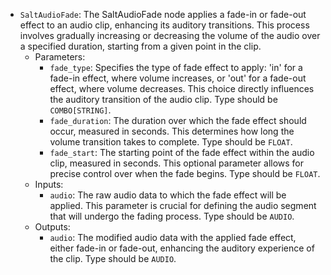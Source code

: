 - `SaltAudioFade`: The SaltAudioFade node applies a fade-in or fade-out effect to an audio clip, enhancing its auditory transitions. This process involves gradually increasing or decreasing the volume of the audio over a specified duration, starting from a given point in the clip.
    - Parameters:
        - `fade_type`: Specifies the type of fade effect to apply: 'in' for a fade-in effect, where volume increases, or 'out' for a fade-out effect, where volume decreases. This choice directly influences the auditory transition of the audio clip. Type should be `COMBO[STRING]`.
        - `fade_duration`: The duration over which the fade effect should occur, measured in seconds. This determines how long the volume transition takes to complete. Type should be `FLOAT`.
        - `fade_start`: The starting point of the fade effect within the audio clip, measured in seconds. This optional parameter allows for precise control over when the fade begins. Type should be `FLOAT`.
    - Inputs:
        - `audio`: The raw audio data to which the fade effect will be applied. This parameter is crucial for defining the audio segment that will undergo the fading process. Type should be `AUDIO`.
    - Outputs:
        - `audio`: The modified audio data with the applied fade effect, either fade-in or fade-out, enhancing the auditory experience of the clip. Type should be `AUDIO`.
